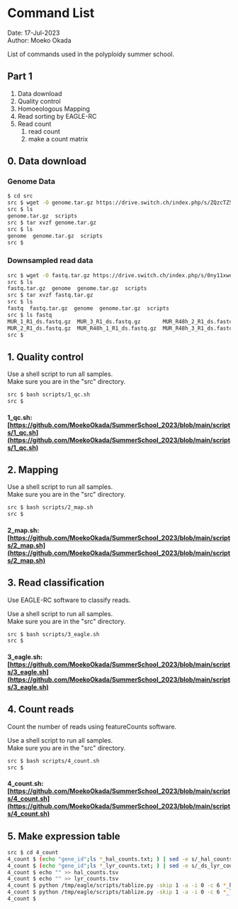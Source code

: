 # Command List

Date: 17-Jul-2023  
Author: Moeko Okada  

List of commands used in the polyploidy summer school.  

## Part 1

1. Data download
2. Quality control
3. Homoeologous Mapping
4. Read sorting by EAGLE-RC
5. Read count
   1. read count
   2. make a count matrix

## 0. Data download

### Genome Data

```bash
$ cd src
src $ wget -O genome.tar.gz https://drive.switch.ch/index.php/s/ZQzcTZ5lGJEcCbA/download
src $ ls
genome.tar.gz  scripts
src $ tar xvzf genome.tar.gz
src $ ls
genome  genome.tar.gz  scripts
src $
```

### Downsampled read data

```bash
src $ wget -O fastq.tar.gz https://drive.switch.ch/index.php/s/0ny11xweoA5WhEX/download
src $ ls
fastq.tar.gz  genome  genome.tar.gz  scripts
src $ tar xvzf fastq.tar.gz 
src $ ls
fastq  fastq.tar.gz  genome  genome.tar.gz  scripts
src $ ls fastq
MUR_1_R1_ds.fastq.gz  MUR_3_R1_ds.fastq.gz       MUR_R48h_2_R1_ds.fastq.gz  trimmomatic_adapters.txt
MUR_2_R1_ds.fastq.gz  MUR_R48h_1_R1_ds.fastq.gz  MUR_R48h_3_R1_ds.fastq.gz
src $
```

## 1. Quality control

Use a shell script to run all samples.  
Make sure you are in the "src" directory.

```bash
src $ bash scripts/1_qc.sh 
src $
```

#### 1_qc.sh: [https://github.com/MoekoOkada/SummerSchool_2023/blob/main/scripts/1_qc.sh](https://github.com/MoekoOkada/SummerSchool_2023/blob/main/scripts/1_qc.sh)

## 2. Mapping

Use a shell script to run all samples.  
Make sure you are in the "src" directory.

```bash
src $ bash scripts/2_map.sh 
src $
```

#### 2_map.sh: [https://github.com/MoekoOkada/SummerSchool_2023/blob/main/scripts/2_map.sh](https://github.com/MoekoOkada/SummerSchool_2023/blob/main/scripts/2_map.sh)


## 3. Read classification

Use EAGLE-RC software to classify reads.

Use a shell script to run all samples.  
Make sure you are in the "src" directory.

```bash
src $ bash scripts/3_eagle.sh 
src $
```

#### 3_eagle.sh: [https://github.com/MoekoOkada/SummerSchool_2023/blob/main/scripts/3_eagle.sh](https://github.com/MoekoOkada/SummerSchool_2023/blob/main/scripts/3_eagle.sh)


## 4. Count reads

Count the number of reads using featureCounts software.

Use a shell script to run all samples.  
Make sure you are in the "src" directory.

```bash
src $ bash scripts/4_count.sh 
src $
```

#### 4_count.sh: [https://github.com/MoekoOkada/SummerSchool_2023/blob/main/scripts/4_count.sh](https://github.com/MoekoOkada/SummerSchool_2023/blob/main/scripts/4_count.sh)


## 5. Make expression table

```bash
src $ cd 4_count
4_count $ (echo "gene_id";ls *_hal_counts.txt; ) | sed -e s/_hal_counts.txt//g | tr '\n' '_hal\t' | sed 's/\s*$//' > hal_counts.tsv
4_count $ (echo "gene_id";ls *_lyr_counts.txt; ) | sed -e s/_ds_lyr_counts.txt//g | tr '\n' '_lyr\t' | sed 's/\s*$//' > lyr_counts.tsv
4_count $ echo "" >> hal_counts.tsv
4_count $ echo "" >> lyr_counts.tsv
4_count $ python /tmp/eagle/scripts/tablize.py -skip 1 -a -i 0 -c 6 *_hal_counts.txt >> hal_counts.tsv
4_count $ python /tmp/eagle/scripts/tablize.py -skip 1 -a -i 0 -c 6 *_lyr_counts.txt >> lyr_counts.tsv
4_count $ 
```
